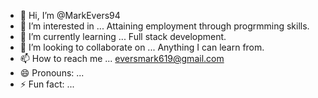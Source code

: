 - 👋 Hi, I’m @MarkEvers94
- 👀 I’m interested in ... Attaining employment through progrmming skills.
- 🌱 I’m currently learning ... Full stack development.
- 💞️ I’m looking to collaborate on ... Anything I can learn from.
- 📫 How to reach me ... eversmark619@gmail.com
- 😄 Pronouns: ...
- ⚡ Fun fact: ...

<!---
MarkEvers94/MarkEvers94 is a ✨ special ✨ repository because its `README.md` (this file) appears on your GitHub profile.
You can click the Preview link to take a look at your changes.
--->
